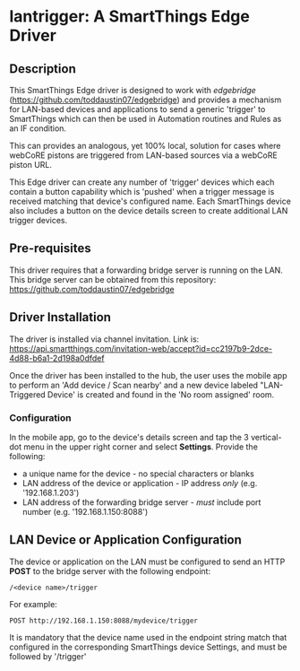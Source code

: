 # lantrigger: A SmartThings Edge Driver

## Description
This SmartThings Edge driver is designed to work with *edgebridge* (https://github.com/toddaustin07/edgebridge) and provides a mechanism for LAN-based devices and applications to send a generic 'trigger' to SmartThings which can then be used in Automation routines and Rules as an IF condition.  

This can provides an analogous, yet 100% local, solution for cases where webCoRE pistons are triggered from LAN-based sources via a webCoRE piston URL.

This Edge driver can create any number of 'trigger' devices which each contain a button capability which is 'pushed' when a trigger message is received matching that device's configured name.  Each SmartThings device also includes a button on the device details screen to create additional LAN trigger devices.

## Pre-requisites

This driver requires that a forwarding bridge server is running on the LAN.  This bridge server can be obtained from this repository:  https://github.com/toddaustin07/edgebridge

## Driver Installation

The driver is installed via channel invitation.  Link is:  https://api.smartthings.com/invitation-web/accept?id=cc2197b9-2dce-4d88-b6a1-2d198a0dfdef

Once the driver has been installed to the hub, the user uses the mobile app to perform an 'Add device / Scan nearby' and a new device labeled "LAN-Triggered Device' is created and found in the 'No room assigned' room.

### Configuration

In the mobile app, go to the device's details screen and tap the 3 vertical-dot menu in the upper right corner and select **Settings**.  Provide the following:
- a unique name for the device - no special characters or blanks
- LAN address of the device or application - IP address *only* (e.g. '192.168.1.203')
- LAN address of the forwarding bridge server - *must* include port number (e.g. '192.168.1.150:8088')

## LAN Device or Application Configuration

The device or application on the LAN must be configured to send an HTTP **POST** to the bridge server with the following endpoint:
```
/<device name>/trigger
```

For example:
```
POST http://192.168.1.150:8088/mydevice/trigger
```

It is mandatory that the device name used in the endpoint string match that configured in the corresponding SmartThings device Settings, and must be followed by '/trigger'
